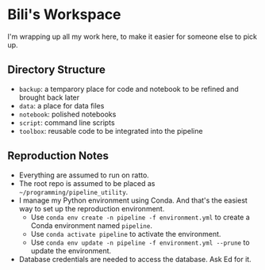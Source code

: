 # Bili's Workspace

I'm wrapping up all my work here, to make it easier for someone else to pick up.

## Directory Structure

- `backup`: a temparory place for code and notebook to be refined and brought back later
- `data`: a place for data files
- `notebook`: polished notebooks
- `script`: command line scripts
- `toolbox`: reusable code to be integrated into the pipeline

## Reproduction Notes

- Everything are assumed to run on ratto.
- The root repo is assumed to be placed as `~/programming/pipeline_utility`.
- I manage my Python environment using Conda. And that's the easiest way to set up the reproduction environment.
    - Use `conda env create -n pipeline -f environment.yml` to create a Conda environment named `pipeline`.
    - Use `conda activate pipeline` to activate the environment.
    - Use `conda env update -n pipeline -f environment.yml --prune` to update the environment.
- Database credentials are needed to access the database. Ask Ed for it.
